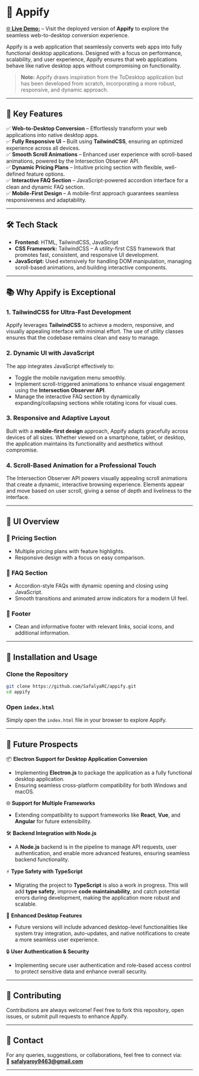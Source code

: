 # 🚀 Appify

[🌐 **Live Demo:**](https://appify-project.netlify.app/) – Visit the deployed version of **Appify** to explore the seamless web-to-desktop conversion experience.

Appify is a web application that seamlessly converts web apps into fully functional desktop applications. Designed with a focus on performance, scalability, and user experience, Appify ensures that web applications behave like native desktop apps without compromising on functionality.  

> **Note:** Appify draws inspiration from the ToDesktop application but has been developed from scratch, incorporating a more robust, responsive, and dynamic approach.  

---

## 🎯 Key Features

✅ **Web-to-Desktop Conversion** – Effortlessly transform your web applications into native desktop apps.  
✅ **Fully Responsive UI** – Built using **TailwindCSS**, ensuring an optimized experience across all devices.  
✅ **Smooth Scroll Animations** – Enhanced user experience with scroll-based animations, powered by the Intersection Observer API.  
✅ **Dynamic Pricing Plans** – Intuitive pricing section with flexible, well-defined feature options.  
✅ **Interactive FAQ Section** – JavaScript-powered accordion interface for a clean and dynamic FAQ section.  
✅ **Mobile-First Design** – A mobile-first approach guarantees seamless responsiveness and adaptability.  

---

## 🛠️ Tech Stack

- **Frontend:** HTML, TailwindCSS, JavaScript  
- **CSS Framework:** TailwindCSS – A utility-first CSS framework that promotes fast, consistent, and responsive UI development.  
- **JavaScript:** Used extensively for handling DOM manipulation, managing scroll-based animations, and building interactive components.  

---

## 📚 Why Appify is Exceptional

### 1. **TailwindCSS for Ultra-Fast Development**
Appify leverages **TailwindCSS** to achieve a modern, responsive, and visually appealing interface with minimal effort. The use of utility classes ensures that the codebase remains clean and easy to manage.

### 2. **Dynamic UI with JavaScript**
The app integrates JavaScript effectively to:  
- Toggle the mobile navigation menu smoothly.  
- Implement scroll-triggered animations to enhance visual engagement using the **Intersection Observer API**.  
- Manage the interactive FAQ section by dynamically expanding/collapsing sections while rotating icons for visual cues.  

### 3. **Responsive and Adaptive Layout**
Built with a **mobile-first design** approach, Appify adapts gracefully across devices of all sizes. Whether viewed on a smartphone, tablet, or desktop, the application maintains its functionality and aesthetics without compromise.

### 4. **Scroll-Based Animation for a Professional Touch**
The Intersection Observer API powers visually appealing scroll animations that create a dynamic, interactive browsing experience. Elements appear and move based on user scroll, giving a sense of depth and liveliness to the interface.

---

## 📸 UI Overview

### 🔹 Pricing Section
- Multiple pricing plans with feature highlights.  
- Responsive design with a focus on easy comparison.  

### 🔹 FAQ Section
- Accordion-style FAQs with dynamic opening and closing using JavaScript.  
- Smooth transitions and animated arrow indicators for a modern UI feel.  

### 🔹 Footer
- Clean and informative footer with relevant links, social icons, and additional information.  

---

## 📄 Installation and Usage

### Clone the Repository
```bash
git clone https://github.com/SafalyaRC/appify.git
cd appify
```

### Open `index.html`
Simply open the `index.html` file in your browser to explore Appify.

---

## 🚀 Future Prospects

📦 **Electron Support for Desktop Application Conversion**  
- Implementing **Electron.js** to package the application as a fully functional desktop application.  
- Ensuring seamless cross-platform compatibility for both Windows and macOS.  

🌐 **Support for Multiple Frameworks**  
- Extending compatibility to support frameworks like **React**, **Vue**, and **Angular** for future extensibility.  

🛠️ **Backend Integration with Node.js**  
- A **Node.js** backend is in the pipeline to manage API requests, user authentication, and enable more advanced features, ensuring seamless backend functionality.  

⚡ **Type Safety with TypeScript**  
- Migrating the project to **TypeScript** is also a work in progress. This will add **type safety**, improve **code maintainability**, and catch potential errors during development, making the application more robust and scalable.  

🔔 **Enhanced Desktop Features**  
- Future versions will include advanced desktop-level functionalities like system tray integration, auto-updates, and native notifications to create a more seamless user experience.  

🔒 **User Authentication & Security**  
- Implementing secure user authentication and role-based access control to protect sensitive data and enhance overall security.  

---

## 🤝 Contributing
Contributions are always welcome! Feel free to fork this repository, open issues, or submit pull requests to enhance Appify.  

---

## 📧 Contact
For any queries, suggestions, or collaborations, feel free to connect via:  
📩 **safalyaroy9463@gmail.com**  

---
